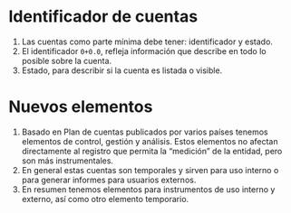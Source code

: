 # Identificador de cuentas

1. Las cuentas como parte mínima debe tener: identificador y estado.
1. El identificador `0+0.0`, refleja información que describe en todo lo posible sobre la cuenta.
1. Estado, para describir si la cuenta es listada o visible.

# Nuevos elementos

1. Basado en Plan de cuentas publicados por varios países tenemos elementos de control, gestión y análisis. Estos elementos no afectan directamente al registro que permita la “medición” de la entidad, pero son más instrumentales.
1. En general estas cuentas son temporales y sirven para uso interno o para generar informes para usuarios externos.
1. En resumen tenemos elementos para instrumentos de uso interno y externo, así como otro elemento temporario.

